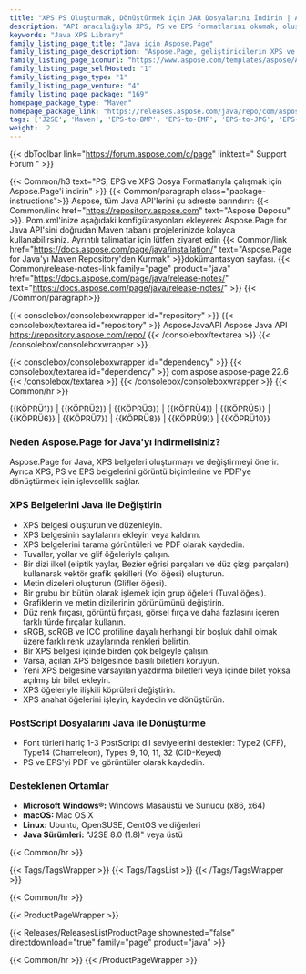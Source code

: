 ```yaml
---
title: "XPS PS Oluşturmak, Dönüştürmek için JAR Dosyalarını İndirin | Aspose.Sayfa"
description: "API aracılığıyla XPS, PS ve EPS formatlarını okumak, oluşturmak ve dönüştürmek için JAR dosyalarını indirin. Destek glif, fırça, vektör, bezier, renkli fırça, şeffaflık ve opaklık maskesi."
keywords: "Java XPS Library"
family_listing_page_title: "Java için Aspose.Page"
family_listing_page_description: "Aspose.Page, geliştiricilerin XPS ve EPS belgeleriyle çalışmasına izin vermek için oluşturulmuş bir Java API'sidir. API'yi kullanarak mevcut ve yeni XPS belgelerini oluşturabilir, düzenleyebilir ve kaydedebilirsiniz. Ayrıca, XPS ve EPS belgelerini PDF ve Görüntülere dönüştürebilirsiniz. Kapsamlı manipülasyon yetenekleri sağlar ve her türlü Masaüstü GUI Uygulamaları, Web Uygulamaları ve Konsol Uygulamaları ile entegre edilebilir."
family_listing_page_iconurl: "https://www.aspose.com/templates/aspose/App_Themes/V3/images/page/272x272/aspose_page-for-java.png"
family_listing_page_selfHosted: "1"
family_listing_page_type: "1"
family_listing_page_venture: "4"
family_listing_page_package: "169"
homepage_package_type: "Maven"
homepage_package_link: "https://releases.aspose.com/java/repo/com/aspose/aspose-page/"
tags: ['J2SE', 'Maven', 'EPS-to-BMP', 'EPS-to-EMF', 'EPS-to-JPG', 'EPS-to-PDF', 'EPS-to-PNG', 'EPS-to-TIFF', 'EPS-to-WMF', 'postscript-to-BMP', 'postscript-to-JPG', 'postscript-to-PDF', 'postscript-to-PNG', 'postscript-to-TIFF', 'XPS-to-BMP', 'XPS-to-JPG', 'XPS-to-PDF', 'XPS-to-PNG', 'XPS-to-TIFF']
weight:  2
---
```


{{< dbToolbar link="https://forum.aspose.com/c/page" linktext=" Support Forum " >}}

{{< Common/h3 text="PS, EPS ve XPS Dosya Formatlarıyla çalışmak için Aspose.Page'i indirin"  >}}
{{< Common/paragraph class="package-instructions">}}
Aspose, tüm Java API'lerini şu adreste barındırır:
{{< Common/link href="https://repository.aspose.com" text="Aspose Deposu"  >}}. Pom.xml'inize aşağıdaki konfigürasyonları ekleyerek Aspose.Page for Java API'sini doğrudan Maven tabanlı projelerinizde kolayca kullanabilirsiniz. Ayrıntılı talimatlar için lütfen ziyaret edin
{{< Common/link href="https://docs.aspose.com/page/java/installation/" text="Aspose.Page for Java'yı Maven Repository'den Kurmak"  >}}dokümantasyon sayfası.
{{< Common/release-notes-link family="page" product="java" href="https://docs.aspose.com/page/java/release-notes/" text="https://docs.aspose.com/page/java/release-notes/"  >}}
{{< /Common/paragraph>}}

{{< consolebox/consoleboxwrapper id="repository" >}}
   {{< consolebox/textarea id="repository" >}} 
      <repository>
      <id>AsposeJavaAPI</id>
      <name>Aspose Java API</name>
      <url>https://repository.aspose.com/repo/</url>
      </repository> 
   {{< /consolebox/textarea >}}
{{< /consolebox/consoleboxwrapper >}}

{{< consolebox/consoleboxwrapper id="dependency" >}}
   {{< consolebox/textarea id="dependency" >}}
      <dependency>
      <groupId>com.aspose</groupId>
      <artifactId>aspose-page</artifactId>
      <version>22.6</version>
      </dependency>
   {{< /consolebox/textarea >}}
{{< /consolebox/consoleboxwrapper >}}
{{< Common/hr >}}

{{KÖPRÜ1}} | {{KÖPRÜ2}} | {{KÖPRÜ3}} | {{KÖPRÜ4}} | {{KÖPRÜ5}} | {{KÖPRÜ6}} | {{KÖPRÜ7}} | {{KÖPRÜ8}} | {{KÖPRÜ9}} | {{KÖPRÜ10}}

### Neden Aspose.Page for Java'yı indirmelisiniz?

Aspose.Page for Java, XPS belgeleri oluşturmayı ve değiştirmeyi önerir. Ayrıca XPS, PS ve EPS belgelerini görüntü biçimlerine ve PDF'ye dönüştürmek için işlevsellik sağlar.

### XPS Belgelerini Java ile Değiştirin

- XPS belgesi oluşturun ve düzenleyin.
- XPS belgesinin sayfalarını ekleyin veya kaldırın.
- XPS belgelerini tarama görüntüleri ve PDF olarak kaydedin.
- Tuvaller, yollar ve glif öğeleriyle çalışın.
- Bir dizi ilkel (eliptik yaylar, Bezier eğrisi parçaları ve düz çizgi parçaları) kullanarak vektör grafik şekilleri (Yol öğesi) oluşturun.
- Metin dizeleri oluşturun (Glifler öğesi).
- Bir grubu bir bütün olarak işlemek için grup öğeleri (Tuval öğesi).
- Grafiklerin ve metin dizilerinin görünümünü değiştirin.
- Düz renk fırçası, görüntü fırçası, görsel fırça ve daha fazlasını içeren farklı türde fırçalar kullanın.
- sRGB, scRGB ve ICC profiline dayalı herhangi bir boşluk dahil olmak üzere farklı renk uzaylarında renkleri belirtin.
- Bir XPS belgesi içinde birden çok belgeyle çalışın.
- Varsa, açılan XPS belgesinde basılı biletleri koruyun.
- Yeni XPS belgesine varsayılan yazdırma biletleri veya içinde bilet yoksa açılmış bir bilet ekleyin.
- XPS öğeleriyle ilişkili köprüleri değiştirin.
- XPS anahat öğelerini işleyin, kaydedin ve dönüştürün.

### PostScript Dosyalarını Java ile Dönüştürme

- Font türleri hariç 1-3 PostScript dil seviyelerini destekler: Type2 (CFF), Type14 (Chameleon), Types 9, 10, 11, 32 (CID-Keyed)
- PS ve EPS'yi PDF ve görüntüler olarak kaydedin.

### Desteklenen Ortamlar

- **Microsoft Windows®:** Windows Masaüstü ve Sunucu (x86, x64)
- **macOS:** Mac OS X
- **Linux:** Ubuntu, OpenSUSE, CentOS ve diğerleri
- **Java Sürümleri:** "J2SE 8.0 (1.8)" veya üstü

{{< Common/hr >}}

{{< Tags/TagsWrapper >}}
 {{< Tags/TagsList >}}
{{< /Tags/TagsWrapper >}}

{{< Common/hr >}}

{{< ProductPageWrapper >}}
<!-- ReleasesListProductPage-->
   {{< Releases/ReleasesListProductPage shownested="false"  directdownload="true" family="page" product="java" >}}
<!-- /ReleasesListProductPage-->
{{< Common/hr >}}
{{< /ProductPageWrapper >}}

